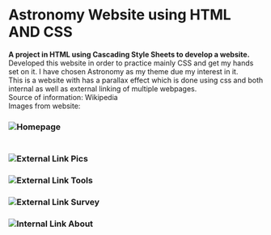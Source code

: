 # Astronomy Website using HTML AND CSS
**A project in HTML using Cascading Style Sheets to develop a website.**<br/>
Developed this website in order to practice mainly CSS and get my hands set on it. I have chosen Astronomy as my theme due my interest in it.<br/>
This is a website with has a parallax effect which is done using css and both internal as well as external linking of multiple webpages.<br/>
Source of information: Wikipedia<br/>
Images from website:<br/>
### ![Homepage](file:///D:/project/pics/homepage.png)<br/><br/>
### ![External Link Pics](file:///D:/project/pics/pics%20page.png)<br/>
### ![External Link Tools](file:///D:/project/pics/tools.png)<br/>
### ![External Link Survey](file:///D:/project/pics/survey.png)<br/>
### ![Internal Link About](file:///D:/project/pics/about.png)
